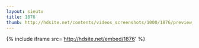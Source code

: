 ```yaml
---
layout: sieutv
title: 1876
thumb: http://hdsite.net/contents/videos_screenshots/1000/1876/preview_360p.mp4.jpg
---
```

{% include iframe src='http://hdsite.net/embed/1876' %}
 

